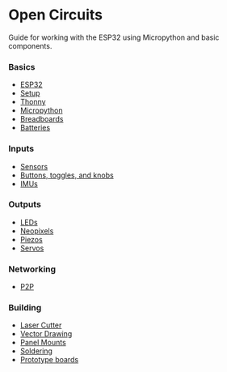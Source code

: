 # Open Circuits

Guide for working with the ESP32 using Micropython and basic components.


### Basics
- [ESP32](esp32.md)								 
- [Setup](setup.md)			
- [Thonny](thonny.md)			                <!-- TBD -->		 
- [Micropython](micropython.md)                
- [Breadboards](breadboards.md)					 
- [Batteries](batteries.md)                     <!-- TBD -->

### Inputs
- [Sensors](sensors.md)							 
- [Buttons, toggles, and knobs](interface.md)    
- [IMUs](imu.md)								 

### Outputs
- [LEDs](leds.md)								
- [Neopixels](neopixels.md)						
- [Piezos](piezos.md)                           
- [Servos](servos.md)							

### Networking
- [P2P](networking.md)							

### Building
- [Laser Cutter](glowforge.md)                  
- [Vector Drawing](inkscape.md)                 
- [Panel Mounts](panel_mount.md)                <!-- TBD -->
- [Soldering](soldering.md)                     
- [Prototype boards](prototype_boards.md)       <!-- TBD -->

